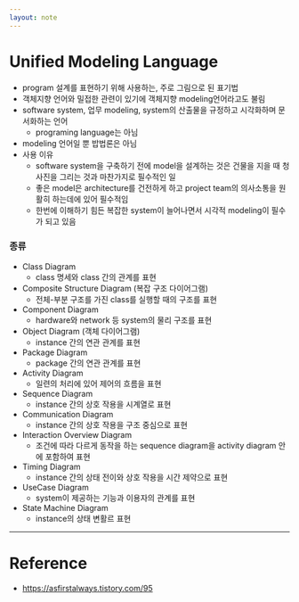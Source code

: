 ```yaml
---
layout: note
---
```


# Unified Modeling Language

- program 설계를 표현하기 위해 사용하는, 주로 그림으로 된 표기법
- 객체지향 언어와 밀접한 관련이 있기에 객체지향 modeling언어라고도 불림
- software system, 업무 modeling, system의 산출물을 규정하고 시각화하며 문서화하는 언어
    - programing language는 아님
- modeling 언어일 뿐 밥법론은 아님
- 사용 이유
    - software system을 구축하기 전에 model을 설계하는 것은 건물을 지을 때 청사진을 그리는 것과 마찬가지로 필수적인 일
    - 좋은 model은 architecture를 건전하게 하고 project team의 의사소통을 원활히 하는데에 있어 필수적임
    - 한번에 이해하기 힘든 복잡한 system이 늘어나면서 시각적 modeling이 필수가 되고 있음

### 종류

- Class Diagram
    - class 명세와 class 간의 관계를 표현
- Composite Structure Diagram (복잡 구조 다이어그램)
    - 전체-부분 구조를 가진 class를 실행할 때의 구조를 표현
- Component Diagram
    - hardware와 network 등 system의 물리 구조를 표현
- Object Diagram (객체 다이어그램)
    - instance 간의 연관 관계를 표현
- Package Diagram
    - package 간의 연관 관계를 표현
- Activity Diagram
    - 일련의 처리에 있어 제어의 흐름을 표현
- Sequence Diagram
    - instance 간의 상호 작용을 시계열로 표현
- Communication Diagram
    - instance 간의 상호 작용을 구조 중심으로 표현
- Interaction Overview Diagram
    - 조건에 따라 다르게 동작을 하는 sequence diagram을 activity diagram 안에 포함하여 표현
- Timing Diagram
    - instance 간의 상태 전이와 상호 작용을 시간 제약으로 표현
- UseCase Diagram
    - system이 제공하는 기능과 이용자의 관계를 표현
- State Machine Diagram
    - instance의 상태 변활르 표현

---

# Reference

- https://asfirstalways.tistory.com/95
